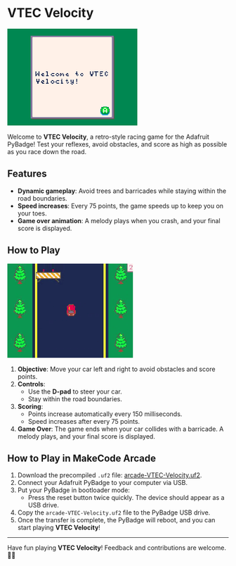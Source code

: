# VTEC Velocity

![Header](asset_files/README_images/header_image.png)

Welcome to **VTEC Velocity**, a retro-style racing game for the Adafruit PyBadge! Test your reflexes, avoid obstacles, and score as high as possible as you race down the road.

## Features
- **Dynamic gameplay**: Avoid trees and barricades while staying within the road boundaries.
- **Speed increases**: Every 75 points, the game speeds up to keep you on your toes.
- **Game over animation**: A melody plays when you crash, and your final score is displayed.

## How to Play

![GamePlay](asset_files/README_images/game_play.gif)

1. **Objective**: Move your car left and right to avoid obstacles and score points. 
2. **Controls**:
   - Use the **D-pad** to steer your car.
   - Stay within the road boundaries.
3. **Scoring**:
   - Points increase automatically every 150 milliseconds.
   - Speed increases after every 75 points.
4. **Game Over**: The game ends when your car collides with a barricade. A melody plays, and your final score is displayed.

## How to Play in MakeCode Arcade
1. Download the precompiled `.uf2` file: [arcade-VTEC-Velocity.uf2](asset_files/arcade-VTEC-Velocity.uf2).
2. Connect your Adafruit PyBadge to your computer via USB.
3. Put your PyBadge in bootloader mode:
   - Press the reset button twice quickly. The device should appear as a USB drive.
4. Copy the `arcade-VTEC-Velocity.uf2` file to the PyBadge USB drive.
5. Once the transfer is complete, the PyBadge will reboot, and you can start playing **VTEC Velocity**!


---

Have fun playing **VTEC Velocity**! Feedback and contributions are welcome. 🚗💨

 
